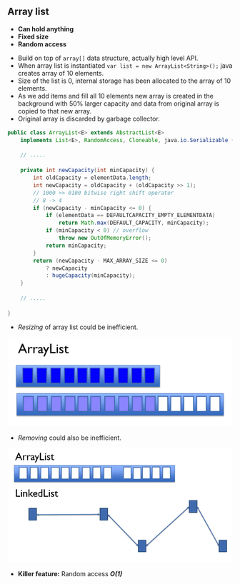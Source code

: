 ## Array list

* **Can hold anything**
* **Fixed size**
* **Random access**

- Build on top of `array[]` data structure, actually high level API.  
- When array list is instantiated `var list = new ArrayList<String>();` 
java creates array of 10 elements.   
- Size of the list is 0, internal storage has been allocated to the array 
of 10 elements. 
- As we add items and fill all 10 elements new array is created in the 
background with 50% larger capacity and data from original array is 
copied to that new array. 
- Original array is discarded by garbage collector.

```java
public class ArrayList<E> extends AbstractList<E> 
    implements List<E>, RandomAccess, Cloneable, java.io.Serializable {

	// .....

    private int newCapacity(int minCapacity) {
        int oldCapacity = elementData.length;
        int newCapacity = oldCapacity + (oldCapacity >> 1); 
        // 1000 >> 0100 bitwise right shift operator
        // 8 -> 4
        if (newCapacity - minCapacity <= 0) {
            if (elementData == DEFAULTCAPACITY_EMPTY_ELEMENTDATA)
                return Math.max(DEFAULT_CAPACITY, minCapacity);
            if (minCapacity < 0) // overflow
                throw new OutOfMemoryError();
            return minCapacity;
        }
        return (newCapacity - MAX_ARRAY_SIZE <= 0)
            ? newCapacity
            : hugeCapacity(minCapacity);
    }

    // .....

}
```

- *Resizing* of array list could be inefficient.
  
![array list resizing](../images/array-list.png)

- *Removing* could also be inefficient.

![array list removing](../images/array-list-shifting-after-remove.png)

- **Killer feature:** Random access ***O(1)***
